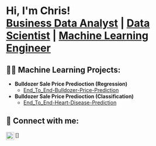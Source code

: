 <h1>Hi, I'm Chris! <br/><a href="https://github.com/Achikris">Business Data Analyst</a> | <a href="https://www.linkedin.com/in/chrisachi/">Data Scientist</a> | <a href="https://github.com/Achikris">Machine Learning Engineer</a></h1>

<h2>👨‍💻 Machine Learning Projects:</h2>

- <b>Bulldozer Sale Price Predioction (Regression)</b>
  - [End_To_End-Bulldozer-Price-Prediction](https://github.com/AchiKris/End_To_End-Bulldozer-Price-Prediction/blob/main/README.md)
- <b>Bulldozer Sale Price Predioction (Classification)</b>
  - [End_To_End-Heart-Disease-Prediction](https://github.com/AchiKris/End_To_End_Heart_Disease_Prediction/blob/main/README.md)
  
<h2> 🤳 Connect with me:</h2>

[<img align="left" alt="AchiKris | LinkedIn" width="22px" src="https://cdn.jsdelivr.net/npm/simple-icons@v3/icons/linkedin.svg" />]

<!--
**AchiKris/AchiKris** is a ✨ _special_ ✨ repository because its `README.md` (this file) appears on your GitHub profile.

-->
